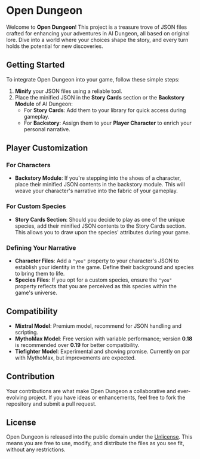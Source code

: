 # Open Dungeon

Welcome to **Open Dungeon**! This project is a treasure trove of JSON files crafted for enhancing your adventures in AI Dungeon, all based on original lore. Dive into a world where your choices shape the story, and every turn holds the potential for new discoveries.

## Getting Started

To integrate Open Dungeon into your game, follow these simple steps:

1. **Minify** your JSON files using a reliable tool.
2. Place the minified JSON in the **Story Cards** section or the **Backstory Module** of AI Dungeon:
   - For **Story Cards**: Add them to your library for quick access during gameplay.
   - For **Backstory**: Assign them to your **Player Character** to enrich your personal narrative.

## Player Customization

### For Characters

- **Backstory Module**: If you're stepping into the shoes of a character, place their minified JSON contents in the backstory module. This will weave your character's narrative into the fabric of your gameplay.

### For Custom Species

- **Story Cards Section**: Should you decide to play as one of the unique species, add their minified JSON contents to the Story Cards section. This allows you to draw upon the species' attributes during your game.

### Defining Your Narrative

- **Character Files**: Add a `"you"` property to your character's JSON to establish your identity in the game. Define their background and species to bring them to life.
- **Species Files**: If you opt for a custom species, ensure the `"you"` property reflects that you are perceived as this species within the game's universe.


## Compatibility

- **Mixtral Model**: Premium model, recommend for JSON handling and scripting.
- **MythoMax Model**: Free version with variable performance; version **0.18** is recommended over **0.19** for better compatibility.
- **Tiefighter Model**: Experimental and showing promise. Currently on par with MythoMax, but improvements are expected.

## Contribution

Your contributions are what make Open Dungeon a collaborative and ever-evolving project. If you have ideas or enhancements, feel free to fork the repository and submit a pull request.

## License

Open Dungeon is released into the public domain under the [Unlicense](LICENSE). This means you are free to use, modify, and distribute the files as you see fit, without any restrictions.